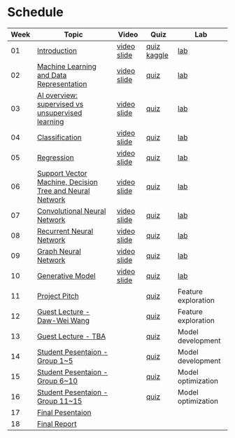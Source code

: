 Schedule
============================

|Week|Topic|Video|Quiz|Lab|
|--|--|--|--|--|
|01|[Introduction](weeks/01.md) | [video](https://www.youtube.com/watch?v=l76tYKxM4iY) [slide](https://docs.google.com/presentation/d/1jQHceJUxmad4FOLLd_9odUMOTYluUsAT2w4WdQO7fUg/edit?usp=sharing) | [quiz](https://forms.gle/MoYQXECTnNAzvZtJ9) [kaggle](https://www.kaggle.com/t/0ab0b4ca1e6c4de38b9fae31ad517613) | [lab](https://www.kaggle.com/c/phys591000-week01/) |
|02|[Machine Learning and Data Representation](weeks/02.md)|  [video](https://youtu.be/1AO7qgqnwX8) [slide](https://docs.google.com/presentation/d/1obXbJOus8o3Tmel2vkVGuZQKJoXSGkDb57pVKvcnXfo/edit?usp=sharing) | [quiz](https://docs.google.com/forms/d/e/1FAIpQLScCJUBmjh1NUTDKkAE3NBjVWFm6nDugzZzUjyFf5ZBHbit_oA/viewform)  | [lab](https://www.kaggle.com/c/phys591000-week02/) |
|03|[AI overview: supervised vs unsupervised learning](weeks/03.md) |  [video](https://www.youtube.com/watch?v=8UDx-CABMRE) [slide](https://docs.google.com/presentation/d/19O0Oqvq4sxv-NJgFCtH4CJtkklAWmkUggI4oL0mfRq4/edit?usp=sharing)| [quiz](https://docs.google.com/forms/d/1_xv3fmwFXun4LE-_mzyOBYEPBtg1I6V-Sh3vADDd15E/viewform?edit_requested=true)  | [lab](https://www.kaggle.com/c/phys591000-week03/) |
|04|[Classification](weeks/04.md) |  [video](https://youtu.be/i2OA8ASbcBc) [slide](https://docs.google.com/presentation/d/1Ktl03Zf7rhNUt3Msl-vC8VKROwLWhjhGKiTJHXjHQc0/edit#slide=id.gc40c71273a_0_0) | [quiz](https://docs.google.com/forms/d/e/1FAIpQLSd0vWa7-fZBaiFvyOX68AHQjIGPmzDFMkEeIcOHcAIM6IhZ4Q/viewform)  | [lab](https://www.kaggle.com/c/phys591000-week04) |
|05|[Regression](weeks/05.md) |   [video](https://www.youtube.com/watch?v=wurNasAhQ-A) [slide](https://docs.google.com/presentation/d/1oAHz1JYLjrIWyCFqmayUlXer1fErpNewHJo_HVoxuLM/edit?usp=sharing) | [quiz](https://docs.google.com/forms/d/e/1FAIpQLSeD-4OKreRL6bxeP47tgGLJYvuL41Ip0Jsq7NmOn-vTviFlfw/viewform)  | [lab](https://www.kaggle.com/c/phys591000-week05) |
|06|[Support Vector Machine, Decision Tree and Neural Network](weeks/06.md) |  [video](https://youtu.be/KwxZlPil-3I) [slide](https://docs.google.com/presentation/d/1u8RIcJgK5dARvEvPdBvKyS9w7imrcghXAjWr1g6fnu4/edit?usp=sharing) | [quiz](https://docs.google.com/forms/d/e/1FAIpQLSenACr_UQ0IeCgSrD3iuzjcgBXe0tyQWG2UCeLVjUWG2EYFdg/viewform)  | [lab](https://www.kaggle.com/c/phys591000-week06) |
|07|[Convolutional Neural Network](weeks/07.md) | [video](https://youtu.be/Yq-5cIwjDg8) [slide](https://docs.google.com/presentation/d/102Oq88V-LlEe0LzyfQ_wA8d9DV_lWl2KhjWQgQPfbfk/edit#slide=id.p) | [quiz](https://docs.google.com/forms/d/e/1FAIpQLScLXkkYsVQgd8nzZbqxDIh-_KmTleQbKV-xK2SRLhfSlD0xZA/viewform)  | [lab](https://www.kaggle.com/c/phys591000-week07) |
|08|[Recurrent Neural Network](weeks/08.md) | [video](https://www.youtube.com/watch?v=g9mpO-NfSYw) [slide](https://docs.google.com/presentation/d/1tjSq18Ss2Uyv8pOW_C9L4rIdHw0xwQ9hRIGB6OIABeo/edit?usp=sharing) | [quiz](https://docs.google.com/forms/d/1KALhZ0g4XnA86de1zK5dDhpulvEpyo-UnYrE8XcNDIY/prefill)  | [lab](https://www.kaggle.com/c/phys591000-week08) |
|09|[Graph Neural Network](weeks/09.md) |  [video](https://youtu.be/iBEND0RIAF0) [slide](https://docs.google.com/presentation/d/1AMpVFdu2xULvVcikzLWYBWLxKGKg5w7MtWIUqA4_z3g/edit#slide=id.p) | [quiz](https://docs.google.com/forms/d/e/1FAIpQLSefz3liTfdm_1hEI4hZCRQeCx0NxV9CkTduZnZKtYyK60EPqw/viewform)  | [lab](https://www.kaggle.com/c/phys591000-week09) |
|10|[Generative Model](weeks/10.md) |  [video](https://youtu.be/q3WcFOJIJKA) [slide](https://docs.google.com/presentation/d/10RTHmcMaqWszmGey9hRQgmp3MkDXB5GnxEC1L0R4Jhk/edit#slide=id.p) | [quiz](https://docs.google.com/forms/d/e/1FAIpQLScCMwlJ2TeK7EVIK4YHw-zRP3v2wIloKDuDTwbCeGgvymXwRQ/viewform)  | [lab](https://www.kaggle.com/c/phys591000-week10) |
|11|[Project Pitch]() |  | [quiz]()  | Feature exploration | 
|12|[Guest Lecture - Daw-Wei Wang]() |  |  [quiz]()  | Feature exploration |
|13|[Guest Lecture - TBA]() |  |  [quiz]()  | Model development |
|14|[Student Pesentaion - Group 1~5]() |  | [quiz]()  |  Model development  |
|15|[Student Pesentaion - Group 6~10]() |  | [quiz]()  |  Model optimization |
|16|[Student Pesentaion - Group 11~15]() |  | [quiz]() | Model optimization |
|17|[Final Pesentaion]() |  |  |  |
|18|[Final Report]() | | | |
